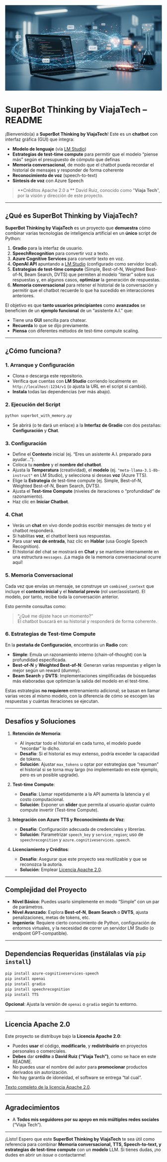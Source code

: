 ![](https://github.com/viajatech/SuperThinkingBot/blob/main/image_fx_%20-%202024-12-21T034632.017.jpg)
----

# SuperBot Thinking by ViajaTech – README

¡Bienvenido(a) a **SuperBot Thinking by ViajaTech**! Este es un **chatbot** con interfaz gráfica (GUI) que integra:
- **Modelo de lenguaje** (vía [LM Studio](https://github.com/lmstudio-ai))  
- **Estrategias de test-time compute** para permitir que el modelo “piense más” según el presupuesto de cómputo que definas  
- **Memoria conversacional**, de modo que el chatbot pueda recordar el historial de mensajes y responder de forma coherente  
- **Reconocimiento de voz** (speech-to-text)  
- **Síntesis de voz** con Azure Speech  

> **Créditos Apache 2.0 a ** David Ruiz, conocido como "**Viaja Tech**", por la visión y dirección de este proyecto.

---

## ¿Qué es SuperBot Thinking by ViajaTech?

**SuperBot Thinking by ViajaTech** es un proyecto que **demuestra** cómo combinar varias tecnologías de inteligencia artificial en un **único** script de Python:

1. **Gradio** para la interfaz de usuario.  
2. **SpeechRecognition** para convertir voz a texto.  
3. **Azure Cognitive Services** para convertir texto en voz.  
4. **OpenAI API** apuntando a [LM Studio](https://github.com/lmstudio-ai) (configurado como servidor local).  
5. **Estrategias de test-time compute** (Simple, Best-of-N, Weighted Best-of-N, Beam Search, DVTS) que permiten al modelo “iterar” sobre sus respuestas y, en algunos casos, **optimizar** la generación de respuestas.  
6. **Memoria conversacional** para retener el historial de la conversación y permitir que el chatbot recuerde lo que ha sucedido en interacciones anteriores.

El objetivo es que **tanto usuarios principiantes** como **avanzados** se beneficien de un **ejemplo funcional** de un “asistente A.I.” que:
- Tiene una **GUI** sencilla para chatear.  
- **Recuerda** lo que se dijo previamente.  
- **Piensa** con diferentes métodos de test-time compute scaling.

---

## ¿Cómo funciona?

### 1. Arranque y Configuración

- Clona o descarga este repositorio.
- Verifica que cuentas con **LM Studio** corriendo localmente en `http://localhost:1234/v1` (o ajusta la URL en el script si cambió).  
- **Instala** todas las dependencias (ver más abajo).  

### 2. Ejecución del Script
```bash
python superbot_with_memory.py
```
- Se abrirá (o te dará un enlace) a la **Interfaz de Gradio** con dos pestañas: **Configuración** y **Chat**.

### 3. Configuración
- Define el **Contexto** inicial (ej. “Eres un asistente A.I. preparado para ayudar…”).
- Coloca tu **nombre** y el **nombre del chatbot**.
- Ajusta la **Temperatura** (creatividad), el **modelo** (ej. `"meta-llama-3.1-8b-instruct"` en LM Studio), y selecciona si deseas **voz** (Azure TTS).
- Elige la **Estrategia** de test-time compute (ej. Simple, Best-of-N, Weighted Best-of-N, Beam Search, DVTS).
- Ajusta el **Test-time Compute** (niveles de iteraciones o “profundidad” de razonamiento).
- Haz clic en **Iniciar Chatbot**.

### 4. Chat
- Verás un **chat** en vivo donde podrás escribir mensajes de texto y el chatbot responderá.
- Si habilitas **voz**, el chatbot leerá sus respuestas.
- Para usar **voz de entrada**, haz clic en **Hablar** (usa Google Speech Recognition).
- El historial del chat se mostrará en **Chat** y se mantiene internamente en una estructura `messages`. ¡La magia de la memoria conversacional ocurre aquí!

### 5. Memoria Conversacional
Cada vez que envías un mensaje, se construye un `combined_context` que incluye el **contexto inicial** y el **historial previo** (rol user/assistant). El modelo, por tanto, recibe toda la conversación anterior.  

Esto permite consultas como:  
> “¿Qué me dijiste hace un momento?”  
El chatbot buscará en su historial y responderá de forma coherente.

### 6. Estrategias de Test-time Compute
En la **pestaña de Configuración**, encontrarás un **Radio** con:
- **Simple**: Emula un razonamiento interno (chain-of-thought) con la profundidad especificada.  
- **Best-of-N** y **Weighted Best-of-N**: Generan varias respuestas y eligen la mejor según un reward (dummy).  
- **Beam Search** y **DVTS**: Implementaciones simplificadas de búsquedas más elaboradas que optimizan la salida del modelo en el test-time.  

Estas estrategias **no requieren** entrenamiento adicional; se basan en llamar varias veces al mismo modelo, con la diferencia de cómo se escogen las respuestas y cuántas iteraciones se ejecutan.

---

## Desafíos y Soluciones

1. **Retención de Memoria**:  
   - Al inyectar todo el historial en cada turno, el modelo puede “recordar” lo dicho.  
   - **Desafío**: Si el historial es muy extenso, podría exceder la capacidad de tokens.  
   - **Solución**: Ajustar `max_tokens` u optar por estrategias que “resuman” el historial si se torna muy largo (no implementado en este ejemplo, pero es un posible upgrade).

2. **Test-time Compute**:  
   - **Desafío**: Llamar repetidamente a la API aumenta la latencia y el costo computacional.  
   - **Solución**: Exponer un **slider** que permita al usuario ajustar cuánto compute invertir (Test-time Compute).

3. **Integración con Azure TTS y Reconocimiento de Voz**:  
   - **Desafío**: Configuración adecuada de credenciales y librerías.  
   - **Solución**: Parametrizar `speech_key` y `service_region`; uso de `speechrecognition` y `azure.cognitiveservices.speech`.

4. **Licenciamiento y Créditos**:  
   - **Desafío**: Asegurar que este proyecto sea reutilizable y que se reconozca la autoría.  
   - **Solución**: Emplear [Licencia Apache 2.0](https://www.apache.org/licenses/LICENSE-2.0).  

---

## Complejidad del Proyecto

- **Nivel Básico**: Puedes usarlo simplemente en modo “Simple” con un par de parámetros.  
- **Nivel Avanzado**: Explora **Best-of-N**, **Beam Search** o **DVTS**, ajusta penalizaciones, metas de tokens, etc.  
- **Ingeniería**: Requiere cierto conocimiento de Python, configuración de entornos virtuales, y la necesidad de correr un servidor LM Studio (o endpoint GPT-compatible).

---

## Dependencias Requeridas (instálalas vía `pip install`)

```bash
pip install azure-cognitiveservices-speech
pip install openai
pip install gradio
pip install speechrecognition
pip install TTS
```

**Opcional**: Ajusta la versión de `openai` o `gradio` según tu entorno.  

---

## Licencia Apache 2.0

Este proyecto se distribuye bajo la **Licencia Apache 2.0**:

- Puedes **usar** el código, **modificarlo**, y **redistribuirlo** en proyectos personales o comerciales.  
- **Debes** dar **crédito** a **David Ruiz (“Viaja Tech”)**, como se hace en este README.  
- No puedes usar el nombre del autor para **promocionar** productos derivados sin autorización.  
- No hay garantía de idoneidad, el software se entrega “tal cual”.

[Texto completo de la licencia Apache 2.0](https://www.apache.org/licenses/LICENSE-2.0).

---

## Agradecimientos

- A **Todos mis seguidores por su apoyo en mis múltiples redes sociales** (“Viaja Tech”).
---

¡Listo! Espero que este **SuperBot Thinking by ViajaTech** te sea útil como referencia para combinar **Memoria conversacional, TTS, Speech-to-text, y estrategias de test-time compute** con un **modelo** LLM. Si tienes dudas, ¡no dudes en abrir un _issue_ o contactarme!  
